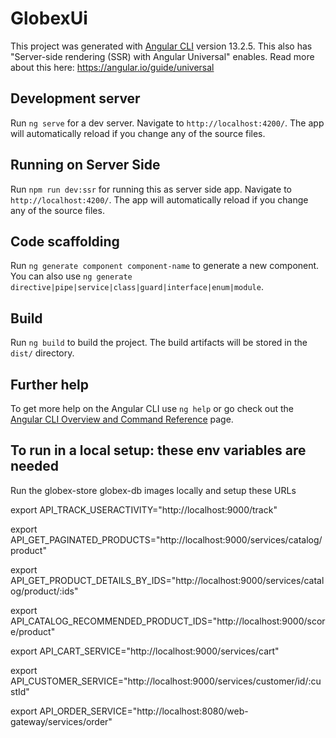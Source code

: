 # GlobexUi

This project was generated with [Angular CLI](https://github.com/angular/angular-cli) version 13.2.5.
This also has "Server-side rendering (SSR) with Angular Universal" enables. Read more about this here: https://angular.io/guide/universal

## Development server

Run `ng serve` for a dev server. Navigate to `http://localhost:4200/`. The app will automatically reload if you change any of the source files.

## Running on Server Side

Run `npm run dev:ssr` for running this as server side app. Navigate to `http://localhost:4200/`. The app will automatically reload if you change any of the source files.

## Code scaffolding

Run `ng generate component component-name` to generate a new component. You can also use `ng generate directive|pipe|service|class|guard|interface|enum|module`.

## Build

Run `ng build` to build the project. The build artifacts will be stored in the `dist/` directory.

## Further help

To get more help on the Angular CLI use `ng help` or go check out the [Angular CLI Overview and Command Reference](https://angular.io/cli) page.


## To run in a local setup: these env variables are needed
Run the globex-store  globex-db images locally and setup these URLs

export API_TRACK_USERACTIVITY="http://localhost:9000/track"

export API_GET_PAGINATED_PRODUCTS="http://localhost:9000/services/catalog/product"

export API_GET_PRODUCT_DETAILS_BY_IDS="http://localhost:9000/services/catalog/product/:ids" 

export API_CATALOG_RECOMMENDED_PRODUCT_IDS="http://localhost:9000/score/product"

export API_CART_SERVICE="http://localhost:9000/services/cart"

export API_CUSTOMER_SERVICE="http://localhost:9000/services/customer/id/:custId"

export API_ORDER_SERVICE="http://localhost:8080/web-gateway/services/order"